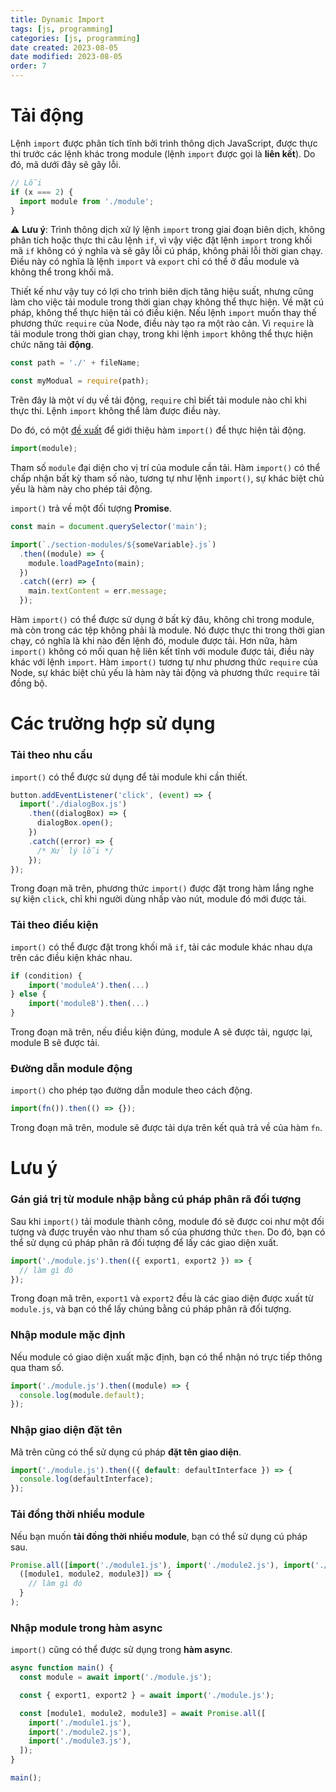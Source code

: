 ```yaml
---
title: Dynamic Import
tags: [js, programming]
categories: [js, programming]
date created: 2023-08-05
date modified: 2023-08-05
order: 7
---
```


# Tải động

Lệnh `import` được phân tích tĩnh bởi trình thông dịch JavaScript, được thực thi trước các lệnh khác trong module (lệnh `import` được gọi là **liên kết**). Do đó, mã dưới đây sẽ gây lỗi.

```js
// Lỗi
if (x === 2) {
  import module from './module';
}
```

⚠️ **Lưu ý**: Trình thông dịch xử lý lệnh `import` trong giai đoạn biên dịch, không phân tích hoặc thực thi câu lệnh `if`, vì vậy việc đặt lệnh `import` trong khối mã `if` không có ý nghĩa và sẽ gây lỗi cú pháp, không phải lỗi thời gian chạy. Điều này có nghĩa là lệnh `import` và `export` chỉ có thể ở đầu module và không thể trong khối mã.

Thiết kế như vậy tuy có lợi cho trình biên dịch tăng hiệu suất, nhưng cũng làm cho việc tải module trong thời gian chạy không thể thực hiện. Về mặt cú pháp, không thể thực hiện tải có điều kiện. Nếu lệnh `import` muốn thay thế phương thức `require` của Node, điều này tạo ra một rào cản. Vì `require` là tải module trong thời gian chạy, trong khi lệnh `import` không thể thực hiện chức năng tải **động**.

```js
const path = './' + fileName;

const myModual = require(path);
```

Trên đây là một ví dụ về tải động, `require` chỉ biết tải module nào chỉ khi thực thi. Lệnh `import` không thể làm được điều này.

Do đó, có một [đề xuất](https://github.com/tc39/proposal-dynamic-import) để giới thiệu hàm `import()` để thực hiện tải động.

```js
import(module);
```

Tham số `module` đại diện cho vị trí của module cần tải. Hàm `import()` có thể chấp nhận bất kỳ tham số nào, tương tự như lệnh `import()`, sự khác biệt chủ yếu là hàm này cho phép tải động.

`import()` trả về một đối tượng **Promise**.

```js
const main = document.querySelector('main');

import(`./section-modules/${someVariable}.js`)
  .then((module) => {
    module.loadPageInto(main);
  })
  .catch((err) => {
    main.textContent = err.message;
  });
```

Hàm `import()` có thể được sử dụng ở bất kỳ đâu, không chỉ trong module, mà còn trong các tệp không phải là module. Nó được thực thi trong thời gian chạy, có nghĩa là khi nào đến lệnh đó, module được tải. Hơn nữa, hàm `import()` không có mối quan hệ liên kết tĩnh với module được tải, điều này khác với lệnh `import`. Hàm `import()` tương tự như phương thức `require` của Node, sự khác biệt chủ yếu là hàm này tải động và phương thức `require` tải đồng bộ.

# Các trường hợp sử dụng

### Tải theo nhu cầu

`import()` có thể được sử dụng để tải module khi cần thiết.

```js
button.addEventListener('click', (event) => {
  import('./dialogBox.js')
    .then((dialogBox) => {
      dialogBox.open();
    })
    .catch((error) => {
      /* Xử lý lỗi */
    });
});
```

Trong đoạn mã trên, phương thức `import()` được đặt trong hàm lắng nghe sự kiện `click`, chỉ khi người dùng nhấp vào nút, module đó mới được tải.

### Tải theo điều kiện

`import()` có thể được đặt trong khối mã `if`, tải các module khác nhau dựa trên các điều kiện khác nhau.

```js
if (condition) {
    import('moduleA').then(...)
} else {
    import('moduleB').then(...)
}
```

Trong đoạn mã trên, nếu điều kiện đúng, module A sẽ được tải, ngược lại, module B sẽ được tải.

### Đường dẫn module động

`import()` cho phép tạo đường dẫn module theo cách động.

```js
import(fn()).then(() => {});
```

Trong đoạn mã trên, module sẽ được tải dựa trên kết quả trả về của hàm `fn`.

# Lưu ý

### Gán giá trị từ module nhập bằng cú pháp phân rã đối tượng

Sau khi `import()` tải module thành công, module đó sẽ được coi như một đối tượng và được truyền vào như tham số của phương thức `then`. Do đó, bạn có thể sử dụng cú pháp phân rã đối tượng để lấy các giao diện xuất.

```js
import('./module.js').then(({ export1, export2 }) => {
  // làm gì đó
});
```

Trong đoạn mã trên, `export1` và `export2` đều là các giao diện được xuất từ `module.js`, và bạn có thể lấy chúng bằng cú pháp phân rã đối tượng.

### Nhập module mặc định

Nếu module có giao diện xuất mặc định, bạn có thể nhận nó trực tiếp thông qua tham số.

```js
import('./module.js').then((module) => {
  console.log(module.default);
});
```

### Nhập giao diện đặt tên

Mã trên cũng có thể sử dụng cú pháp **đặt tên giao diện**.

```js
import('./module.js').then(({ default: defaultInterface }) => {
  console.log(defaultInterface);
});
```

### Tải đồng thời nhiều module

Nếu bạn muốn **tải đồng thời nhiều module**, bạn có thể sử dụng cú pháp sau.

```js
Promise.all([import('./module1.js'), import('./module2.js'), import('./module3.js')]).then(
  ([module1, module2, module3]) => {
    // làm gì đó
  }
);
```

### Nhập module trong hàm async

`import()` cũng có thể được sử dụng trong **hàm async**.

```js
async function main() {
  const module = await import('./module.js');

  const { export1, export2 } = await import('./module.js');

  const [module1, module2, module3] = await Promise.all([
    import('./module1.js'),
    import('./module2.js'),
    import('./module3.js'),
  ]);
}

main();
```
